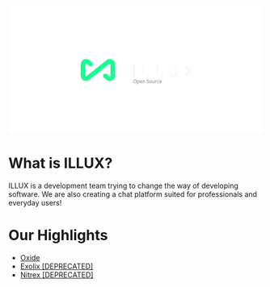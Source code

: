 ![Banner](https://github.com/IlluxDev/Illux/raw/main/ProfileBanner.png)
# What is ILLUX?
ILLUX is a development team trying to change the way of developing software. We are also creating a chat platform suited for professionals and everyday users!

# Our Highlights
 - [Oxide](https://github.com/illuxdev/oxide)
 - [Exolix [DEPRECATED]](https://github.com/illuxdev/exolix)
 - [Nitrex [DEPRECATED]](https://github.com/illuxdev/nitrex)
